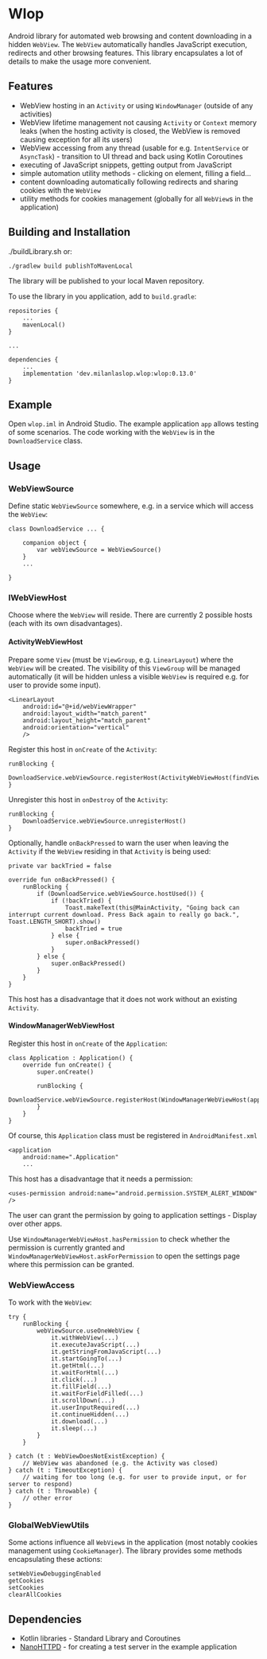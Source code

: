# Wlop

Android library for automated web browsing and content downloading in a hidden `WebView`. The `WebView` automatically handles JavaScript execution, redirects and other browsing features. This library encapsulates a lot of details to make the usage more convenient.

## Features

- WebView hosting in an `Activity` or using `WindowManager` (outside of any activities)
- WebView lifetime management not causing `Activity` or `Context` memory leaks (when the hosting activity is closed, the WebView is removed causing exception for all its users)
- WebView accessing from any thread (usable for e.g. `IntentService` or `AsyncTask`) - transition to UI thread and back using Kotlin Coroutines
- executing of JavaScript snippets, getting output from JavaScript
- simple automation utility methods - clicking on element, filling a field...
- content downloading automatically following redirects and sharing cookies with the `WebView`
- utility methods for cookies management (globally for all `WebView`s in the application)

## Building and Installation

./buildLibrary.sh or:

```
./gradlew build publishToMavenLocal
```

The library will be published to your local Maven repository.

To use the library in you application, add to `build.gradle`:

```
repositories {
    ...
    mavenLocal()
}

...

dependencies {
    ...
    implementation 'dev.milanlaslop.wlop:wlop:0.13.0'
}
```

## Example

Open `wlop.iml` in Android Studio. The example application `app` allows testing of some scenarios. The code working with the `WebView` is in the `DownloadService` class.

## Usage

### WebViewSource

Define static `WebViewSource` somewhere, e.g. in a service which will access the `WebView`:

```
class DownloadService ... {

    companion object {
        var webViewSource = WebViewSource()
    }
    ...

}
```

### IWebViewHost

Choose where the `WebView` will reside. There are currently 2 possible hosts (each with its own disadvantages).

#### ActivityWebViewHost

Prepare some `View` (must be `ViewGroup`, e.g. `LinearLayout`) where the `WebView` will be created.
The visibility of this `ViewGroup` will be managed automatically (it will be hidden unless a visible `WebView` is required e.g. for user to provide some input).

```
<LinearLayout
    android:id="@+id/webViewWrapper"
    android:layout_width="match_parent"
    android:layout_height="match_parent"
    android:orientation="vertical"
    />
```

Register this host in `onCreate` of the `Activity`:

```
runBlocking {
    DownloadService.webViewSource.registerHost(ActivityWebViewHost(findViewById(R.id.webViewWrapper)))
}
```

Unregister this host in `onDestroy` of the `Activity`:

```
runBlocking {
    DownloadService.webViewSource.unregisterHost()
}
```

Optionally, handle `onBackPressed` to warn the user when leaving the `Activity` if the `WebView` residing in that `Activity` is being used:

```
private var backTried = false

override fun onBackPressed() {
    runBlocking {
        if (DownloadService.webViewSource.hostUsed()) {
            if (!backTried) {
                Toast.makeText(this@MainActivity, "Going back can interrupt current download. Press Back again to really go back.", Toast.LENGTH_SHORT).show()
                backTried = true
            } else {
                super.onBackPressed()
            }
        } else {
            super.onBackPressed()
        }
    }
}
```

This host has a disadvantage that it does not work without an existing `Activity`.

#### WindowManagerWebViewHost

Register this host in `onCreate` of the `Application`:

```
class Application : Application() {
    override fun onCreate() {
        super.onCreate()

        runBlocking {
            DownloadService.webViewSource.registerHost(WindowManagerWebViewHost(applicationContext))
        }
    }
}
```

Of course, this `Application` class must be registered in `AndroidManifest.xml`

```
<application
    android:name=".Application"
    ...
```

This host has a disadvantage that it needs a permission:

```
<uses-permission android:name="android.permission.SYSTEM_ALERT_WINDOW" />
```

The user can grant the permission by going to application settings - Display over other apps.

Use `WindowManagerWebViewHost.hasPermission` to check whether the permission is currently granted and `WindowManagerWebViewHost.askForPermission` to open the settings page where this permission can be granted.

### WebViewAccess

To work with the `WebView`:

```
try {
    runBlocking {
        webViewSource.useOneWebView {
            it.withWebView(...)
            it.executeJavaScript(...)
            it.getStringFromJavaScript(...)
            it.startGoingTo(...)
            it.getHtml(...)
            it.waitForHtml(...)
            it.click(...)
            it.fillField(...)
            it.waitForFieldFilled(...)
            it.scrollDown(...)
            it.userInputRequired(...)
            it.continueHidden(...)
            it.download(...)
            it.sleep(...)
        }
    }

} catch (t : WebViewDoesNotExistException) {
    // WebView was abandoned (e.g. the Activity was closed)
} catch (t : TimeoutException) {
    // waiting for too long (e.g. for user to provide input, or for server to respond)
} catch (t : Throwable) {
    // other error
}
```

### GlobalWebViewUtils

Some actions influence all `WebView`s in the application (most notably cookies management using `CookieManager`).
The library provides some methods encapsulating these actions:

```
setWebViewDebuggingEnabled
getCookies
setCookies
clearAllCookies
```

## Dependencies

- Kotlin libraries - Standard Library and Coroutines
- [NanoHTTPD](https://github.com/NanoHttpd/nanohttpd) - for creating a test server in the example application
